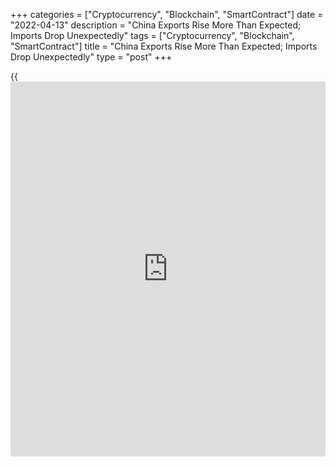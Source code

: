 +++
categories = ["Cryptocurrency", "Blockchain", "SmartContract"]
date = "2022-04-13"
description = "China Exports Rise More Than Expected; Imports Drop Unexpectedly"
tags = ["Cryptocurrency", "Blockchain", "SmartContract"]
title = "China Exports Rise More Than Expected; Imports Drop Unexpectedly"
type = "post"
+++

{{<iframe id="large-banner" src="https://www.bounty.group/#slide=15.0" width="100%" height="600" scrolling="no" style="border: 0px solid rgb(216, 221, 230); border-radius: 3px;">}}

China's exports grew more than expected in March and imports logged an
unexpected fall largely due to the lockdown and supply chain
disruptions, official data revealed on Wednesday.

Exports grew 14.7 percent on a yearly basis in March, the General
Administration of Customs said. This was faster than the expected growth
of 13.0 percent but slower than the 16.3 percent expansion posted in
January to February period.

Meanwhile, imports dropped 0.1 percent from the last year, confounding
expectations for an increase of 8.0 percent. Imports had increased 15.5
percent in the first two months of the year.

As a result, the trade surplus came in at $47.38 billion in March, which
was well above the expected level of $22.4 billion.

While disruptions from the latest COVID-19 outbreak are partly to blame
for the fall in goods trade, shifts on the demand-side played a bigger
role, Julian Evans-Pritchard and Sheana Yue, economists at Capital
Economics, said.

Economists said [export volumes are set to fall][1] further over the
coming quarters. Import volumes are also likely to remain soft.

High commodity prices will continue to prop up import values in the
near-term, they said. But prices are expected to drop back during the
second half of the year as uncertainty surrounding the war in Ukraine
eases.

For comments and feedback [contact](https://www.playgroundfx.com/contact/): editorial@rtt[news](https://www.letsplayfx.com/blog/forex-news-website/).com

[Economic News][2]

 **What parts of the world are seeing the best (and worst) economic
performances lately? Click[here][3] to check out our [Econ Scorecard][3]
and find out! See up-to-the-moment [ranking](https://www.playgroundfx.com/blog/crypto-exchange-ranking/)s for the best and worst
performers in [GDP][3], [unemployment rate][4], [inflation][5] and much
more.**

   1. www.rtt[news](https://www.letsplayfx.com/blog/forex-news-website/).com/3273386/china-manufacturing-contracts-on-tight-restrictions.aspx
   2. www.rtt[news](https://www.letsplayfx.com/blog/forex-news-website/).com/Content/EconomicNews.aspx
   3. www.rtt[news](https://www.letsplayfx.com/blog/forex-news-website/).com/economic-scorecard/world-rank/GDP/highest-performance.aspx
   4. www.rtt[news](https://www.letsplayfx.com/blog/forex-news-website/).com/economic-scorecard/world-rank/unemployment-rate/lowest-performance.aspx
   5. www.rtt[news](https://www.letsplayfx.com/blog/forex-news-website/).com/economic-scorecard/world-rank/CPI/highest-performance.aspx